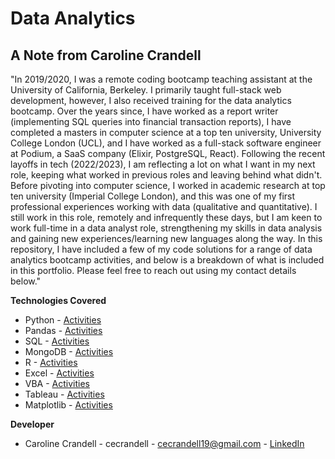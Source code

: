 # Data Analytics

## A Note from Caroline Crandell

"In 2019/2020, I was a remote coding bootcamp teaching assistant at the University of California, Berkeley. I primarily taught full-stack web development, however, I also received training for the data analytics bootcamp. Over the years since, I have worked as a report writer (implementing SQL queries into financial transaction reports), I have completed a masters in computer science at a top ten university, University College London (UCL), and I have worked as a full-stack software engineer at Podium, a SaaS company (Elixir, PostgreSQL, React). Following the recent layoffs in tech (2022/2023), I am reflecting a lot on what I want in my next role, keeping what worked in previous roles and leaving behind what didn't. Before pivoting into computer science, I worked in academic research at top ten university (Imperial College London), and this was one of my first professional experiences working with data (qualitative and quantitative). I still work in this role, remotely and infrequently these days, but I am keen to work full-time in a data analyst role, strengthening my skills in data analysis and gaining new experiences/learning new languages along the way. In this repository, I have included a few of my code solutions for a range of data analytics bootcamp activities, and below is a breakdown of what is included in this portfolio. Please feel free to reach out using my contact details below."

**Technologies Covered**

- Python - [Activities](/Code%20Samples/Python)
- Pandas - [Activities](/Code%20Samples/Pandas)
- SQL - [Activities](/Code%20Samples/SQL)
- MongoDB - [Activities](/Code%20Samples/MongoDB)
- R - [Activities](/Code%20Samples/R)
- Excel - [Activities](/Code%20Samples/Excel)
- VBA - [Activities](/Code%20Samples/VBA)
- Tableau - [Activities](/Code%20Samples/Tableau)
- Matplotlib - [Activities](/Code%20Samples/Matplotlib)

**Developer**

- Caroline Crandell - cecrandell - cecrandell19@gmail.com - [LinkedIn](https://www.linkedin.com/in/carolinecrandell/)
